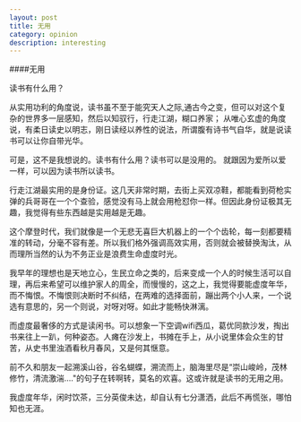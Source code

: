 ```yaml
---
layout: post
title: 无用
category: opinion
description: interesting
---
```


####无用
 
读书有什么用？

从实用功利的角度说，读书虽不至于能究天人之际,通古今之变，但可以对这个复杂的世界多一层感知，然后以知驭行，行走江湖，糊口养家；
从唯心玄虚的角度说，有柔日读史以明志，刚日读经以养性的说法，所谓腹有诗书气自华，就是说读书可以让你自带光华。

可是，这不是我想说的。读书有什么用？读书可以是没用的。
就跟因为爱所以爱一样，可以因为读书所以读书。

行走江湖最实用的是身份证。这几天非常时期，去街上买双凉鞋，都能看到荷枪实弹的兵哥哥在一个个查验，感觉没有马上就会用枪怼你一样。但因此身份证极其无趣，我觉得有些东西越是实用越是无趣。

这个摩登时代，我们就像是一个无悲无喜巨大机器上的一个个齿轮，每一刻都要精准的转动，分毫不容有差。所以我们格外强调高效实用，否则就会被替换淘汰，从而理所当然的认为不务正业是浪费生命虚度时光。

我早年的理想也是天地立心，生民立命之类的，后来变成一个人的时候生活可以自理，再后来希望可以维护家人的周全，而慢慢的，这之上，我觉得要能虚度年华，而不悔恨。不悔恨则决断时不纠结，在两难的选择面前，蹦出两个小人来，一个说选有意思的，另一个则说，对呀对呀。如此才能畅快淋漓。

而虚度最奢侈的方式是读闲书。可以想象一下空调wifi西瓜，葛优同款沙发，掏出书来往上一趴，何种姿态。人瘫在沙发上，书摊在手上，从小说里体会众生的甘苦，从史书里浊酒看秋月春风，又是何其惬意。

前不久和朋友一起溯溪山谷，谷名蝴蝶，溯流而上，脑海里尽是“崇山峻岭，茂林修竹，清流激湍...."的句子在转啊转，莫名的欢喜。这或许就是读书的无用之用。

我虚度年华，闲时饮茶，三分英俊未达，却自认有七分潇洒，此后不再慌张，哪怕知也无涯。

